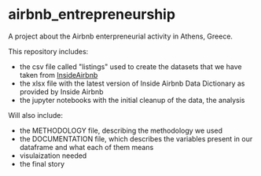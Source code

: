 # airbnb_entrepreneurship
A project about the Airbnb enterpreneurial activity in Athens, Greece.

This repository includes:
- the csv file called "listings" used to create the datasets that we have taken from [InsideAirbnb](http://insideairbnb.com/)
- the xlsx file with the latest version of Inside Airbnb Data Dictionary as provided by Inside Airbnb 
- the jupyter notebooks with the initial cleanup of the data, the analysis 

Will also include:
- the METHODOLOGY file, describing the methodology we used
- the DOCUMENTATION file, which describes the variables present in our dataframe and what each of them means
- visulaization needed
- the final story

